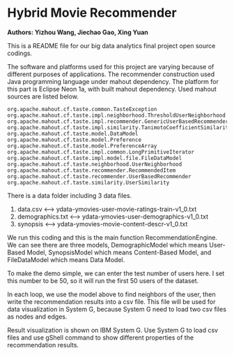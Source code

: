 # Hybrid Movie Recommender 
**Authors: Yizhou Wang, Jiechao Gao, Xing Yuan**

This is a README file for our big data analytics final project open source codings.

The software and platforms used for this project are varying because of different purposes of applications. 
The recommender construction used Java programming language under mahout dependency. The platform for this part is Eclipse Neon 1a, with built mahout dependency. Used mahout sources are listed below.

	org.apache.mahout.cf.taste.common.TasteException
	org.apache.mahout.cf.taste.impl.neighborhood.ThresholdUserNeighborhood
	org.apache.mahout.cf.taste.impl.recommender.GenericUserBasedRecommender
	org.apache.mahout.cf.taste.impl.similarity.TanimotoCoefficientSimilarity
	org.apache.mahout.cf.taste.model.DataModel
	org.apache.mahout.cf.taste.model.Preference
	org.apache.mahout.cf.taste.model.PreferenceArray
	org.apache.mahout.cf.taste.impl.common.LongPrimitiveIterator
	org.apache.mahout.cf.taste.impl.model.file.FileDataModel
	org.apache.mahout.cf.taste.neighborhood.UserNeighborhood
	org.apache.mahout.cf.taste.recommender.RecommendedItem
	org.apache.mahout.cf.taste.recommender.UserBasedRecommender
	org.apache.mahout.cf.taste.similarity.UserSimilarity

There is a data folder including 3 data files. 

 1. data.csv 		<——> 	ydata-ymovies-user-movie-ratings-train-v1_0.txt
 2. demographics.txt 	<——> 	ydata-ymovies-user-demographics-v1_0.txt
 3. synopsis 		<——> 	ydata-ymovies-movie-content-descr-v1_0.txt

We run this coding and this is the main function RecommendationEngine. We can see there are three models, DemographicModel which means User-Based Model, SynopsisModel which means Content-Based Model, and FileDataModel which means Data Model. 

To make the demo simple, we can enter the test number of users here. I set this number to be 50, so it will run the first 50 users of the dataset. 

In each loop, we use the model above to find neighbors of the user, then write the recommendation results into a csv file. This file will be used for data visualization in System G, because System G need to load two csv files as nodes and edges.

Result visualization is shown on IBM System G. Use System G to load csv files and use gShell command to show different properties of the recommendation results. 
